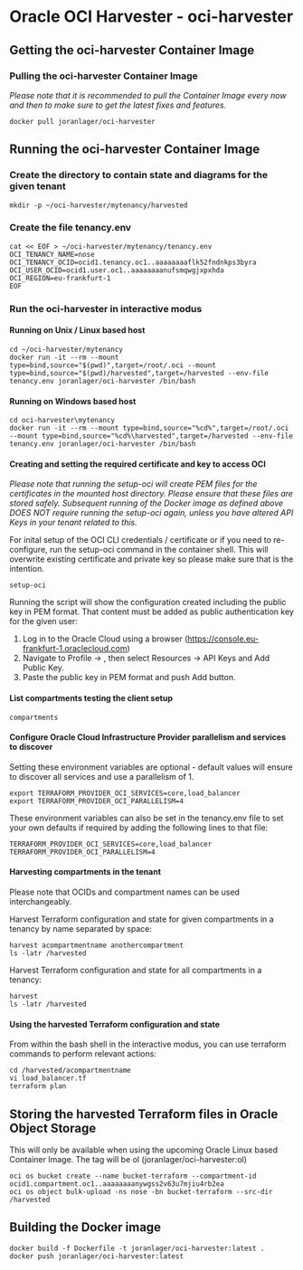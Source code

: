 # Oracle OCI Harvester - oci-harvester

## Getting the oci-harvester Container Image

### Pulling the oci-harvester Container Image
*Please note that it is recommended to pull the Container Image every now and then to make sure to get the latest fixes and features.*

```
docker pull joranlager/oci-harvester
```

## Running the oci-harvester Container Image

### Create the directory to contain state and diagrams for the given tenant
```
mkdir -p ~/oci-harvester/mytenancy/harvested
```

### Create the file tenancy.env
```
cat << EOF > ~/oci-harvester/mytenancy/tenancy.env
OCI_TENANCY_NAME=nose
OCI_TENANCY_OCID=ocid1.tenancy.oc1..aaaaaaaaflk52fndnkps3byra
OCI_USER_OCID=ocid1.user.oc1..aaaaaaaanufsmqwgjxpxhda
OCI_REGION=eu-frankfurt-1
EOF
```

### Run the oci-harvester in interactive modus

#### Running on Unix / Linux based host
```
cd ~/oci-harvester/mytenancy
docker run -it --rm --mount type=bind,source="$(pwd)",target=/root/.oci --mount type=bind,source="$(pwd)/harvested",target=/harvested --env-file tenancy.env joranlager/oci-harvester /bin/bash
```

#### Running on Windows based host
```
cd oci-harvester\mytenancy
docker run -it --rm --mount type=bind,source="%cd%",target=/root/.oci --mount type=bind,source="%cd%\harvested",target=/harvested --env-file tenancy.env joranlager/oci-harvester /bin/bash
```

#### Creating and setting the required certificate and key to access OCI
*Please note that running the setup-oci will create PEM files for the certificates in the mounted host directory.
Please ensure that these files are stored safely. Subsequent running of the Docker image as defined above DOES NOT require running the setup-oci again, unless you have altered API Keys in your tenant related to this.*

For inital setup of the OCI CLI credentials / certificate or if you need to re-configure, run the setup-oci command in the container shell.
This will overwrite existing certificate and private key so please make sure that is the intention.
```
setup-oci
```
Running the script will show the configuration created including the public key in PEM format.
That content must be added as public authentication key for the given user:
1. Log in to the Oracle Cloud using a browser (https://console.eu-frankfurt-1.oraclecloud.com)
2. Navigate to Profile -> <user>, then select Resources -> API Keys and Add Public Key.
3. Paste the public key in PEM format and push Add button.

#### List compartments testing the client setup
```
compartments
```

#### Configure Oracle Cloud Infrastructure Provider parallelism and services to discover
Setting these environment variables are optional - default values will ensure to discover all services and use a parallelism of 1.
```
export TERRAFORM_PROVIDER_OCI_SERVICES=core,load_balancer
export TERRAFORM_PROVIDER_OCI_PARALLELISM=4
```
These environment variables can also be set in the tenancy.env file to set your own defaults if required by adding the following lines to that file:
```
TERRAFORM_PROVIDER_OCI_SERVICES=core,load_balancer
TERRAFORM_PROVIDER_OCI_PARALLELISM=4
```

#### Harvesting compartments in the tenant
Please note that OCIDs and compartment names can be used interchangeably.

Harvest Terraform configuration and state for given compartments in a tenancy by name separated by space:
```
harvest acompartmentname anothercompartment
ls -latr /harvested
```

Harvest Terraform configuration and state for all compartments in a tenancy:
```
harvest
ls -latr /harvested
```

#### Using the harvested Terraform configuration and state
From within the bash shell in the interactive modus, you can use terraform commands to perform relevant actions:
```
cd /harvested/acompartmentname
vi load_balancer.tf
terraform plan
```

## Storing the harvested Terraform files in Oracle Object Storage
This will only be available when using the upcoming Oracle Linux based Container Image.
The tag will be ol (joranlager/oci-harvester:ol)

```
oci os bucket create --name bucket-terraform --compartment-id ocid1.compartment.oc1..aaaaaaaanywgss2v63u7mjiu4rb2ea
oci os object bulk-upload -ns nose -bn bucket-terraform --src-dir /harvested
```

## Building the Docker image

```
docker build -f Dockerfile -t joranlager/oci-harvester:latest .
docker push joranlager/oci-harvester:latest
```
